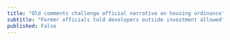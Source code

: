 ```yaml
---
title: "Old comments challenge official narrative on housing ordinance"
subtitle: "Former officials told developers outside investment allowed"
published: False
---
```


